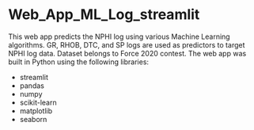 # Web_App_ML_Log_streamlit
This web app predicts the NPHI log using various Machine Learning algorithms. GR, RHOB, DTC, and SP logs are used as predictors to target NPHI log data.
Dataset belongs to Force 2020 contest.
The web app was built in Python using the following libraries:<br>
- streamlit<br>
- pandas<br>
- numpy<br>
- scikit-learn<br>
- matplotlib<br>
- seaborn<br>

